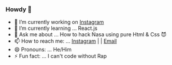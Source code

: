 ### Howdy 👋


- 🔭 I’m currently working on [Instagram](https://www.instagram.com/junior.coders/)
- 🌱 I’m currently learning ... React.js
- 💬 Ask me about ... How to hack Nasa using pure Html & Css 😈
- 📫 How to reach me: ... [Instagram](https://www.instagram.com/pooria.faramarzian/) | | [Email](mailto:pooriafaramarzian@gamil.com)
- 😄 Pronouns: ... He/Him
- ⚡ Fun fact: ... I can't code without Rap
